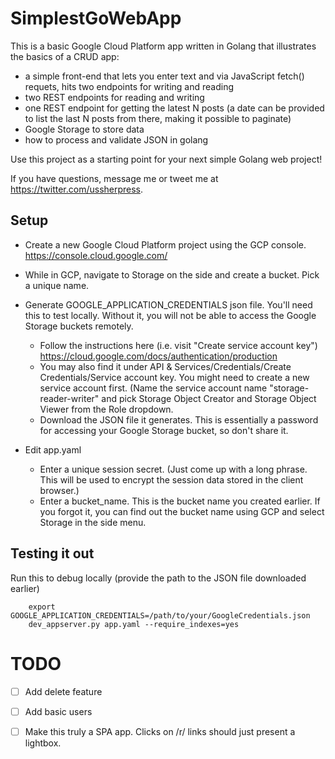 # SimplestGoWebApp

This is a basic Google Cloud Platform app written in Golang that illustrates the basics of a CRUD app:
- a simple front-end that lets you enter text and via JavaScript fetch() requets, hits two endpoints for writing and reading
- two REST endpoints for reading and writing
- one REST endpoint for getting the latest N posts (a date can be provided to list the last N posts from there,
  making it possible to paginate)
- Google Storage to store data
- how to process and validate JSON in golang

Use this project as a starting point for your next simple Golang web project!

If you have questions, message me or tweet me at https://twitter.com/ussherpress.

## Setup

- Create a new Google Cloud Platform project using the GCP console.
  https://console.cloud.google.com/

- While in GCP, navigate to Storage on the side and create a bucket. Pick a unique name.

- Generate GOOGLE_APPLICATION_CREDENTIALS json file. You'll need this to test locally. Without it, you will not be
  able to access the Google Storage buckets remotely.
  - Follow the instructions here (i.e. visit "Create service account key")
    https://cloud.google.com/docs/authentication/production
  - You may also find it under API & Services/Credentials/Create Credentials/Service account key.
    You might need to create a new service account first. (Name the service account name "storage-reader-writer"
    and pick Storage Object Creator and Storage Object Viewer from the Role dropdown.
  - Download the JSON file it generates. This is essentially a password for accessing your Google
    Storage bucket, so don't share it.

- Edit app.yaml
  - Enter a unique session secret. (Just come up with a long phrase. This will be used to encrypt the session data stored
    in the client browser.)
  - Enter a bucket_name. This is the bucket name you created earlier. If you forgot it, you can find out the bucket
    name using GCP and select Storage in the side menu.

## Testing it out

Run this to debug locally (provide the path to the JSON file downloaded earlier)
```
    export GOOGLE_APPLICATION_CREDENTIALS=/path/to/your/GoogleCredentials.json
    dev_appserver.py app.yaml --require_indexes=yes
```

# TODO

- [ ] Add delete feature
- [ ] Add basic users
- [ ] Make this truly a SPA app. Clicks on /r/ links should just present a lightbox.


